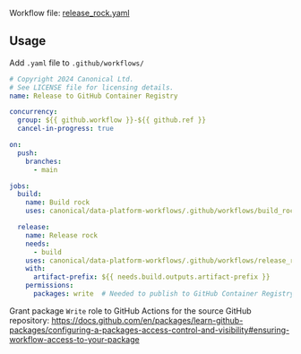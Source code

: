 Workflow file: [release_rock.yaml](release_rock.yaml)

## Usage
Add `.yaml` file to `.github/workflows/`
```yaml
# Copyright 2024 Canonical Ltd.
# See LICENSE file for licensing details.
name: Release to GitHub Container Registry

concurrency:
  group: ${{ github.workflow }}-${{ github.ref }}
  cancel-in-progress: true

on:
  push:
    branches:
      - main

jobs:
  build:
    name: Build rock
    uses: canonical/data-platform-workflows/.github/workflows/build_rock.yaml@v0.0.0

  release:
    name: Release rock
    needs:
      - build
    uses: canonical/data-platform-workflows/.github/workflows/release_rock.yaml@v0.0.0
    with:
      artifact-prefix: ${{ needs.build.outputs.artifact-prefix }}
    permissions:
      packages: write  # Needed to publish to GitHub Container Registry
```

Grant package `Write` role to GitHub Actions for the source GitHub repository: https://docs.github.com/en/packages/learn-github-packages/configuring-a-packages-access-control-and-visibility#ensuring-workflow-access-to-your-package
